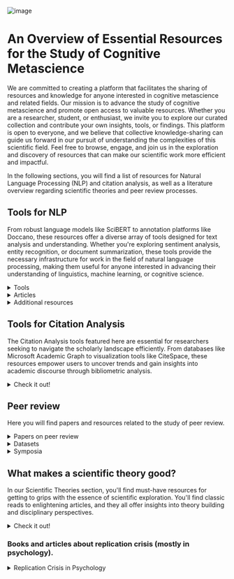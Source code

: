 ![image](https://github.com/sofijakrivokapic/cognitivemetascience/assets/125128460/6944892e-be85-48b4-bb7a-a82d6dca01df)

# An Overview of Essential Resources for the Study of Cognitive Metascience

We are committed to creating a platform that facilitates the sharing of resources and knowledge for anyone interested in cognitive metascience and related fields. Our mission is to advance the study of cognitive metascience and promote open access to valuable resources. Whether you are a researcher, student, or enthusiast, we invite you to explore our curated collection and contribute your own insights, tools, or findings.
This platform is open to everyone, and we believe that collective knowledge-sharing can guide us forward in our pursuit of understanding the complexities of this scientific field. Feel free to browse, engage, and join us in the exploration and discovery of resources that can make our scientific work more efficient and impactful.

In the following sections, you will find a list of resources for Natural Language Processing (NLP) and citation analysis, as well as a literature overview regarding scientific theories and peer review processes.

## Tools for NLP

From robust language models like SciBERT to annotation platforms like Doccano, these resources offer a diverse array of tools designed for text analysis and understanding. Whether you're exploring sentiment analysis, entity recognition, or document summarization, these tools provide the necessary infrastructure for work in the field of natural language processing, making them useful for anyone interested in advancing their understanding of linguistics, machine learning, or cognitive science.

<details>
<summary>Tools</summary>

* [ Lingo4G ](https://carrotsearch.com/lingo4g/)

By using Lingo46 you can get an overview of thousands of documents within seconds, instantly drill-down to documents of interest. You can build custom text mining pipelines ranging from simple search to 2D mapping, time-series analysis and duplicate detection. You can combine topics, clusters and 2D document maps into powerful visualizations. Closed source. *Our lab has a research licence*.

* [Cortext Manager](https://www.cortext.net/projects/cortext-manager/)

The basic workflow of Cortex Manager is following: (1) upload raw files from various scientific bibliography databases (ISI Thomson Web of Science, Pubmed, etc) and simple CSV files, (2) transform text files into standard corpus database file, (3) perform a series of graphical analysis to produce descriptive statistical analysis, social graphs of entities and timeline based phylogenetic reconstructions, (4) download outputs in format compatible with third party software.

* [ Text Visualization Browser ](https://textvis.lnu.se/)
* [ doccano ](https://github.com/doccano/doccano)

Doccano is an open-source text annotation tool for humans. It provides annotation features for text classification, sequence labeling, and sequence to sequence tasks. You can create labeled data for sentiment analysis, named entity recognition, text summarization, and so on. Just create a project, upload data, and start annotating. You can build a dataset in hours.

* [ SciBERT ](https://github.com/allenai/scibert)

SciBERT is a BERT model trained on scientific text. SciBERT is trained on papers from the corpus of semanticscholar.org. Corpus size is 1.14M papers, 3.1B tokens. We use the full text of the papers in training, not just abstracts. SciBERT has its own vocabulary (scivocab) that's built to best match the training corpus. We trained cased and uncased versions. We also include models trained on the original BERT vocabulary (basevocab) for comparison. It results in state-of-the-art performance on a wide range of scientific domain nlp tasks.

* [ CADE ](https://federicobianchi.io/cade/)

CADE can and has been used for several different tasks: from general temporal vector space alignment [1] and a more general comparison of language variation [2], to tasks like semantic change detection in diachronic contexts [3,6] and narrative understanding [5].
![image](https://github.com/sofijakrivokapic/cognitivemetascience/assets/125128460/d06257d3-48ec-4c7c-b078-e04f76072ae4)

* [ CR Explorer ](https://andreas-thor.github.io/CRExplorer/)

The CRExplorer uses data from Web of Science (Clarivate Analytics) or Scopus (Elsevier) as input. Publication sets have to be downloaded including the references cited. The program focusses on the analysis of the cited references, in particular on the referenced publication years. Over time, "citation classics" of a field become more pronounced. When the aggregated citations are plotted along the time axis, one obtains a "spectrogram" with distinct peaks. CRExplorer visualizes this spectrogram, cleans the cited references (disambiguation), and uses a smoothing algorithm to suppress the noise.

* [ WEAVIATE ](https://github.com/weaviate/weaviate)

Weaviate is an open source vector database that stores both objects and vectors, allowing for combining vector search with structured filtering with the fault-tolerance and scalability of a cloud-native database, all accessible through GraphQL, REST, and various language clients.

* [ Haystack ](https://haystack.deepset.ai/)
* [ PaperAI ](https://github.com/neuml/paperai)

paperai is a semantic search and workflow application for medical/scientific papers. Applications range from semantic search indexes that find matches for medical/scientific queries to full-fledged reporting applications powered by machine learning.

![image](https://github.com/sofijakrivokapic/cognitivemetascience/assets/125128460/f1dbc4b5-5735-40ea-8712-8d3875ffb0fd)

* [ SciWING ](https://sciwing.io/)

* [ ChatGPT Retrieval](https://github.com/openai/chatgpt-retrieval-plugin)
* [ Atlas ](https://atlas.nomic.ai/)

Interact, discover insights and build with **unstructured text, image and audio data.** Uncover data insights from your text and images - right from your web browser. Make sense of your data with AI computed topics, data labels and groupings and embeddings. Share text, image, and embeddings datasets with your team or customers. Scales from 100 to 100 million unstructured datapoints.

* [ twXplorer](https://twxplorer.knightlab.com/)
* [Poe](https://poe.com/login)
* [ChatBot Arena](https://chat.lmsys.org/)

Ask any question to two anonymous models (e.g., ChatGPT, Claude, Llama) and vote for the better one! You can continue chatting until you identify a winner. Vote won't be counted if model identity is revealed during conversation.

* [OpenAI’s Whisper](https://towardsdatascience.com/transcribe-audio-files-with-openais-whisper-e973ae348aa7)
* [AI Library](https://library.phygital.plus/)

Overview of many useful AI tools.

* [OP Vault](https://github.com/pashpashpash/vault-ai)

OP Vault uses the OP Stack (OpenAI + Pinecone Vector Database) to enable users to upload their own custom knowledgebase files and ask questions about their contents. The primary focus is on human-readable content like books, letters, and other documents, making it a practical and valuable tool for knowledge extraction and question-answering. You can upload an entire library's worth of books and documents and recieve pointed answers along with the name of the file and specific section within the file that the answer is based on!

* [twarc](https://github.com/DocNow/twarc)

Twarc is a command line tool and Python library for collecting and archiving Twitter JSON data via the Twitter API. It has separate commands (twarc and twarc2) for working with the older v1.1 API and the newer v2 API and Academic Access (respectively).
 
* [Fine-Tuning ChatGPT for Sentiment Analysis With W&B](https://wandb.ai/mostafaibrahim17/ml-articles/reports/Fine-Tuning-ChatGPT-for-Sentiment-Analysis-With-W-B--Vmlldzo1NjMzMjQx)
* [LM Studio](https://lmstudio.ai/)


</details>


<details>
<summary>Articles</summary>

* [Google "We Have No Moat, And Neither Does OpenAI](https://www.semianalysis.com/p/google-we-have-no-moat-and-neither)
 
* [A La Carte Embedding: Cheap but Effective Induction of Semantic Feature Vectors](https://arxiv.org/abs/1805.05388)
  
* [Reinventing search for research](https://about.system.com/blog/reinventing-search-for-research)
  
* [Sentiment Analysis through LLM Negotiations](https://arxiv.org/abs/2311.01876)
  
* [Chatbots Are Not Reliable Text Annotators](https://arxiv.org/abs/2311.05769)
  
* [Becoming Proficient in Document Extraction](https://www.llamaindex.ai/blog/becoming-proficient-in-document-extraction-32aa13046ed5)
  
* [LLM pricing sheet](https://docs.google.com/spreadsheets/d/1NX8ZW9Jnfpy88PC2d6Bwla87JRiv3GTeqwXoB4mKU_s/edit?pli=1#gid=0)
  
* [How should the advent of large language models affect the practice of science?](https://arxiv.org/abs/2312.03759)

</details>

<details>
<summary>Additional resources</summary>
 
* [OpenBooks: Concept Search](https://scholar.harvard.edu/stephenosadetz/digitalresearch)

* [GitHub list: Scholarly Data Analysis](https://github.com/napsternxg/awesome-scholarly-data-analysis)
  
* [GPT-4 Open-Source Alternatives](https://www.datacamp.com/blog/12-gpt4-open-source-alternatives?ref=emergentmind)
  
* [ChatGPT Cheat Sheet for Data Science](https://www.datacamp.com/cheat-sheet/chatgpt-cheat-sheet-data-science)
  

</details>

## Tools for Citation Analysis

The Citation Analysis tools featured here are essential for researchers seeking to navigate the scholarly landscape efficiently. From databases like Microsoft Academic Graph to visualization tools like CiteSpace, these resources empower users to uncover trends and gain insights into academic discourse through bibliometric analysis.

<details>
<summary>Check it out!</summary>
 
* [ Lens ](https://www.lens.org/)

An aggregator for diverse open knowledge sets, including scholarly works and patents. Offers discovery and analytics tools, ‘The Lens MetaRecord’ integrates multiple identifiers and sources to provide comprehensive and normalized metadata while maintaining provenance. 
* [ SN SciGraph ](https://communities.springernature.com/users/82895-sn-scigraph)

SN SciGraph speeds up content discovery and broadens the scope of research by exposing previously unseen patterns and presenting new perspectives (by linking Springer Nature publications to other data types such as grants, conferences, and freely available taxonomies). Provides programmatic access to SN SciGraph data via an API.
* [ Webometric Analyst ](http://lexiurl.wlv.ac.uk/)

Free Windows-based program, designed for altmetrics, citation analysis, social web analysis, and webometrics, including link analysis. Data is downloaded through APIs or directly, and various text and citation processing options are provided. Altmetrics and citation analysis cover data sources like Mendeley, Altmetric.com, Google Books, and WorldCat. Social web analysis includes platforms such as YouTube, Twitter, Goodreads, and Flickr.
* [ Microsoft Academic Graph ](https://www.microsoft.com/en-us/research/project/microsoft-academic-graph/)
 
Knowledge graph with scientific publications, citation relationships and authors; supporting various applications. Updated bi-weekly, it offers an Azure Storage distribution service for research scenarios. Microsoft Academic Knowledge API, for lightweight usage, has a monthly quota and traffic throttles. 
* [ Dimensions.AI ](https://www.dimensions.ai/)

Database that integrates data and analytical tools in a single platform with over 106 million publications linked to grants, patents, clinical trials, datasets, policy papers, citations and article metrics.
* [ CiteSpace ](https://sourceforge.net/projects/citespace/)

Visual analytic tool designed for studying scholarly literature trends. The workflow involves analytic tasks and a variety of configurations, emphasizing the importance of understanding underlying concepts and principles. The tool is unique for linking publications with grants, patents, clinical trials, datasets, and policy papers, offering a holistic research landscape.

* [ OpenAIRE ](https://graph.openaire.eu/)

OpenAIRE providesn a large database of research data that is stored in a graph format (that represents relationships between research outputs, citations, funding, organizations and collaborations). Used for research evaluation in replacement of proprietary databases such as Web of Science or Scopus.

* [ Scite.AI ](https://scite.ai/)

Analyses the textual context of citations, distinguishing between supporting, mentioning, and contrasting citations. Processes full-text articles to create ‘Smart Citations’, which contain information about citation relationships, contextual details, and classification types. Also offers Custom Dashboards, a Zotero Plugin, and a Browser Extension. Sources papers from publishers, preprint servers, and other reputable sources, accessing full-text PDFs and XMLs for analysis.

* [Sciveyor](https://pencelab.be/projects/sciveyor/)

</details>

## Peer review

Here you will find papers and resources related to the study of peer review.

<details>
<summary>Papers on peer review</summary>

### Is gatekeeping necessary?
* [Anything Goes? Why Uphold Peer Review at All | by Ann-Sophie Barwich | Mar, 2024 | Medium](https://as-barwich.medium.com/anything-goes-eb90552dc677)
* [Heesen, R., & Bright, L. K. (2021). Is Peer Review a Good Idea? The British Journal for the Philosophy of Science, 72(3), 635–663.] (https://doi.org/10.1093/bjps/axz029) The answer is no (Goodwin's law of headlines).
* [Desmond, H. (2024). Gatekeeping should be conserved in the open science era. Synthese, 203(5), 160](https://doi.org/10.1007/s11229-024-04559-2)

### Studying Peer Review
* [Revise and Resubmit: An Intertextual Model of Text-Based Collaboration in Peer Review](https://direct.mit.edu/coli/article/48/4/949/112555/Revise-and-Resubmit-An-Intertextual-Model-of-Text)
* [Does My Rebuttal Matter? Insights from a Major NLP Conference](https://aclanthology.org/N19-1129v1.pdf)
* [Yes-Yes-Yes: Proactive Data Collection for ACL Rolling Review and Beyond](https://aclanthology.org/2022.findings-emnlp.23/)
* [A Corpus Study of the Term Evidence in Open Peer Reviews to Research Articles in the British Medical Journal](https://ricl.aelinco.es/index.php/ricl/article/view/205)
* [Open Peer Review Urgently Requires Evidence: A Call to Action | PLOS Biology](https://journals.plos.org/plosbiology/article?id=10.1371/journal.pbio.3002255)


### Questionable Reviewing Practices
* [Reviewer-Coerced Citation: Case Report, Update on Journal Policy and Suggestions for Future Prevention](https://www.ncbi.nlm.nih.gov/pmc/articles/PMC6748764/)
* [Review Mill at MDPI](https://predatoryreports.org/news/f/review-mill-at-mdpi)
* [Unpacking P-Hacking and Publication Bias - American Economic Association](https://www.aeaweb.org/articles?id=10.1257/aer.20210795)

### Unintended Consequences of Peer Review
* [Is Blinded Review Enough?](https://www.nber.org/papers/w25759?utmcampaign=ntwh&utmmedium=email&utm_source=ntwg16)
Blinded review aims to reduce bias and increase diversity in scientific research. However, a study of Gates Foundation grant proposals found that female applicants received lower scores despite blinded review. This disparity is linked to gender differences in communication styles, not reviewer bias or proposal quality. Female applicants showed greater scientific output after an accepted proposal, highlighting the need to address gender disparities in evaluation.
* [Conservatism Gets Funded? A Field Experiment on the Role of Negative Information in Novel Project Evaluation](https://pubsonline.informs.org/doi/abs/10.1287/mnsc.2021.4107)

### Peer Review Costs
* [Time to Rethink Academic Publishing: The Peer Reviewer Crisis | mBio](https://journals.asm.org/doi/10.1128/mbio.01091-23)

 
### Innovations
* [Using Natural Language Processing to Support Peer-Feedback in the Age of Artificial Intelligence: A Cross-Disciplinary Framework and a Research Agenda](https://opus.bibliothek.uni-augsburg.de/opus4/frontdoor/deliver/index/docId/104873/file/104873.pdf)
* [Machine Learning in Scientific Grant Review: Algorithmically Predicting Project Efficiency in High Energy Physics](https://link.springer.com/article/10.1007/s13194-022-00478-6)
* [Can Large Language Models Provide Useful Feedback on Research Papers? A Large-Scale Empirical Analysis](https://arxiv.org/abs/2310.01783)
* [Ending Human-Dependent Peer Review - The Scholarly Kitchen](https://scholarlykitchen.sspnet.org/2023/09/29/ending-human-dependent-peer-review/)
* [Researchers Use GPT-4 to Generate Feedback on Scientific Manuscripts](https://stanford.io/3uhjubp)
* [Code Review Automation: Strengths and Weaknesses of the State of the Art](https://arxiv.org/abs/2401.05136v1)

### Opening Peer Review
* [Peer Community In - Free Peer Review & Validation of Preprints of Articles](https://peercommunityin.org/)
* [Recommendations for Accelerating Open Preprint Peer Review to Improve the Culture of Science | PLOS Biology](https://journals.plos.org/plosbiology/article?id=10.1371/journal.pbio.3002502)

### Peer Review of Code
* [Seamless Sharing and Peer Review of Code | Nature Computational Science](https://www.nature.com/articles/s43588-022-00388-w)
* [“Reproducible” Research in Mathematical Sciences Requires Changes in Our Peer Review Culture and Modernization of Our Current Publication Approach - PMC](https://www.ncbi.nlm.nih.gov/pmc/articles/PMC6240027/)
* [Trust but Verify: How to Leverage Policies, Workflows, and Infrastructure to Ensure Computational Reproducibility in Publication · Issue 2.4, Fall 2020](https://hdsr.mitpress.mit.edu/pub/f0obb31j/release/3)
 
</details>
<details>
<summary>Datasets</summary>

* [Peer Review Innovations (Survey Results)](https://figshare.com/articles/dataset/PeerReviewInventoryDatasetxlsx/17161835) Very useful summary of various innovations in the peer review process.

</details>
<details>
<summary>Symposia</summary>
 
[![Academic Journals Are Broken (Metascience 2023 Virtual Symposium)](https://img.youtube.com/vi/1G2btEDb0j0/0.jpg)](https://www.youtube.com/watch?v=1G2btEDb0j0)
 
[![METASCIENCE 2021-9-17 Innovating Peer Review, Reconfiguring Scholarly Co...](https://img.youtube.com/vi/xBdh-V3gfLY/0.jpg)](https://youtube.com/watch?v=xBdh-V3gfLY&si=y1NHdOuSG_JU084W)


</details>


## What makes a scientific theory good?

In our Scientific Theories section, you'll find must-have resources for getting to grips with the essence of scientific exploration. You'll find classic reads to enlightening articles, and they all offer insights into theory building and disciplinary perspectives.

<details>
<summary>Check it out!</summary>

* [ There Are No Such Things As Theories (Stephen French, 2020) ](https://global.oup.com/academic/product/there-are-no-such-things-as-theories-9780198848158?prevNumResPerPage=20&prevSortField=8&resultsPerPage=20&sortField=8&start=20&lang=en&cc=pl#)

The book considers the fundamental question: what is a scientific theory? The book presents a range of options - from theories as sets of propositions, to theories as families of models, abstract artifacts, or fictions - and highlights the various problems they all face.

* [ A decade of theory as reflected in Psychological Science (2009–2019) ](https://journals.plos.org/plosone/article?id=10.1371/journal.pone.0247986)

The study analyzes articles from Psychological Science (2009–2019) to assess the role of theory in psychology. Despite mentioning 359 theories, most are only referenced once, with 53.66% of manuscripts including the term "theory." Only 15.33% explicitly test predictions from theories, indicating potential gaps in cumulative theory building. The findings challenge the assumption that psychological science aligns with a hypothetico-deductive model, prompting questions about the field's reliance on theory. The study underscores the need for a clearer understanding of the role theory plays in shaping psychological research.

![image](https://github.com/sofijakrivokapic/cognitivemetascience/assets/125128460/477bb6d1-2a0c-46fc-9491-464eead46794)

* [ How Computational Modeling Can Force Theory Building in Psychological Science (Guest & Martin, 2020) ](https://journals.sagepub.com/doi/10.1177/1745691620970585)

The article advocates for the underappreciated value of computational modeling in psychology, asserting its potential to guide transparent theorizing. Computational modeling is seen as essential for conceptual analysis and formalizing intuitions, facilitating the development of open and transparent theories. The authors warn that a reluctance to embrace computational modeling may lead to replicability issues and hinder coherent theory building in psychology. The article introduces scientific inference as a sequential process and highlights the role of computational modeling in enhancing it beyond traditional practices like preregistration. Additionally, it provides practical insights on formalizing and implementing computational models, emphasizing their accessibility and benefits for all researchers.

* [ Formalizing verbal theories: A tutorial by dialogue (Rooij & Baggio) ](https://journals.sagepub.com/doi/10.1177/1745691620970585)

The article argues for the crucial role of computational modeling in advancing psychological science, emphasizing its potential to shape "open theory" through conceptual analysis. Computational modeling is portrayed as essential for constraining the inference process, aiding in the creation of explanatory and predictive theories. The article predicts potential replicability crises and challenges in theory building if psychology continues to overlook computational modeling. Lack of formal modeling is identified as a barrier to transparent theorizing in psychology. Additionally, the article provides practical insights on formalizing, specifying, and implementing a computational model, stressing its accessibility and benefits for all researchers.


* [ Understanding Inconsistent Science (Peter Vickers) ](https://global.oup.com/academic/product/understanding-inconsistent-science-9780199692026?cc=at&lang=en&)

Addressing recent philosophical claims, Peter Vickers examines eight alleged 'inconsistent theories' in the history of science to challenge the oversimplified view that successful theories can tolerate internal inconsistencies. Vickers argues that labeling theories as 'inconsistent science' may depend on reconstructions that deviate from the actual history of science. Genuine inconsistency, when present, demands a context-specific understanding and response. The author cautions against overly general claims about science, highlighting the diverse nature of entities labeled as 'theories' with unique workings and responses to inconsistency. Vickers advocates for a particularist philosophy of science, encouraging an appreciation of the dramatic differences between identified 'inconsistencies in science.'

* [ Two Kinds of Theory: What Psychology Can Learn from Einstein (McGann) ](https://journals.sagepub.com/doi/abs/10.1177/0959354320937804)

A century ago, Einstein's distinction between theories of principle and constructive theories highlighted their unique roles, relationships with data, and developmental methods. The article delves into Einstein's model of theory formation, using the distinction to analyze scientific practice in psychology. Recent discussions in psychology advocate for increased theoretical sophistication, aligning with Einstein's view. The authors argue for the value of this distinction, emphasizing the need for a renewed commitment to a natural history of psychology. In psychology, the shift toward theoretical development is deemed essential alongside methodological sophistication.


* [ The Structure of Scientific Theories ](https://plato.stanford.edu/entries/structure-scientific-theories/)

The article explores the impact of scientific theories, from foundational ones like relativity to emerging disciplines such as cognitive science and GIS. It thoroughly examines the structure of scientific theories through the Syntactic, Semantic, and Pragmatic Views, addressing their composition, function, and relationship to the world. The Syntactic View characterizes theory structure as an uninterpreted axiomatic system, while the Semantic View involves state-space and model/set-theoretic elements. The Pragmatic View introduces internal and external pluralism in theory structure, highlighting the influence of practice, function, and application. Although these views are often perceived as mutually exclusive, the article suggests that they can be complementary, offering diverse insights into the intricate nature of scientific theories.

* [ What distinguishes data from models? (Leonelli) ](https://pubmed.ncbi.nlm.nih.gov/30873249/)

The paper presents a framework to delineate the epistemic roles of data and models in empirical inquiry, critiquing Suppes' characterization for its inadequacy in explaining their roles in scientific practice. Using a case study in plant phenotyping, the author illustrates the difference between practices aiming to make data usable as evidence and those intending to use data to represent specific phenomena. The argument contends that the classification of objects as data or models is not contingent on intrinsic differences in physical properties, abstraction levels, or human intervention but on their distinctive roles in identifying and characterizing targets of investigation. The proposed characterization builds on Suppes' focus on data practices, avoiding the need for a rigid hierarchy or restrictive definition of data models as statistical constructs. The framework contributes to a nuanced understanding of the interplay between data and models in scientific inquiry.

![image](https://github.com/sofijakrivokapic/cognitivemetascience/assets/125128460/025db581-cae9-46a6-b59e-f77c1d30b071)


* [ The Theoretical Practices of Physics: Philosophical Essays (Hughes) ](https://www.jstor.org/stable/40930245)

A collection of eight philosophical essays that delve into the theoretical practices of physics. The initial two essays scrutinize these practices within physicists' treatises and journal articles, treating them as texts and positioning the philosopher of science as a critic. Subsequent essays address a spectrum of concerns in the intersection of philosophy and physics, encompassing topics such as laws, disunities, models and representation, computer simulation, explanation, and the discourse of physics. Hughes's work offers a critical examination of theoretical practices, providing insights into the complex relationship between philosophy and physics.


* [ Theory, models and biology. (Shou, Bergstrom, Chakraborty & Skinner) ](https://elifesciences.org/articles/07158)

The text discusses the importance of theory and mathematical models in biology, emphasizing their role in explaining natural phenomena and making predictions. It traces the history of theoretical biology, highlighting major breakthroughs such as the theory of evolution by natural selection. The divide between theoretical and empirical biologists is acknowledged, and suggestions are provided to bridge this gap, including enhancing the mathematical training of biology students and improving communication between theorists and experimentalists. The text concludes by encouraging the submission of theoretical and modeling papers to scientific journals like eLife.


* [ Theory Construction in Genetics (Darden) ](https://link.springer.com/chapter/10.1007/978-94-009-9015-9_9)

Lindley Darden, critiques the historical treatment of theory construction in philosophy of science, highlighting the focus on justification rather than discovery. The paper argues for a more comprehensive understanding of the ongoing process of theory construction, emphasizing that theories rarely emerge fully formed and discussing the interplay between discovery and justification. Darden identifies factors influencing theory construction, such as the domain to be explained, and explores the need for new ideas, introducing the role of analogies and interfield connections in providing these novel concepts. The historical case study presented suggests that connections to well-developed related fields may be a superior source of new ideas compared to analogies. The text criticizes the lack of attention to theory construction in philosophical discourse and aims to address this gap.


* [ Artificial intelligence—A personal view Marr ](https://www.sciencedirect.com/science/article/abs/pii/0004370277900133)

Discusses the goal of Artificial Intelligence in identifying and solving tractable information processing problems. It introduces two types of theory, labeled as Types 1 and 2, and outlines their characteristics. The text aims to provide a rigorous perspective on the subject, shedding light on past work and briefly reviewing future prospects in the field of AI.

* [ Ghosts in machine learning for cognitive neuroscience: Moving from data to theory (Carlson et al.) ](https://www.sciencedirect.com/science/article/abs/pii/S1053811917306663)

The text discusses challenges in applying machine learning to neuroimaging in cognitive neuroscience, referring to them as "ghosts." These challenges include source ambiguity in decoding brain data, issues in moving from data to stable phenomena, and the difficulty in interpreting neural representations. The text acknowledges the value of machine learning but emphasizes the need to address these challenges for a clearer understanding of brain computation and representation.

* [ Theory and ontology in behavioural science (Janna Hastings, Susan Michie & Marie Johnston) ](https://www.nature.com/articles/s41562-020-0826-9)

The article discusses the pivotal role of ontologies in cognitive science, serving as computable representations that aid in evidence aggregation and the resolution of theoretical debates. Through the explicit definition of entities across different theories, ontologies establish connections, illustrated by the example of 'perceived control' encompassing entities from various theories. The comparability of theories hinges on addressing identical entities, determining congruence or contradiction. Drawing parallels with successful examples from the natural sciences, the article advocates for integrating overarching theories in cognitive science. However, adopting theories in behavioral sciences poses a challenge due to numerous competing alternative entities, necessitating a principled approach. The suggested integrative approach based on ontologies underscores the importance of explicitly defining entities and relations for empirical annotation, striving towards a cumulative science.


* [ Systematizing the theoretical virtues ](https://philarchive.org/rec/KEASTT-2)

The author explores twelve major virtues of good theories, categorizing them into four classes: evidential, coherential, aesthetic, and diachronic. These virtues include evidential accuracy, causal adequacy, explanatory depth, internal consistency, internal coherence, universal coherence, beauty, simplicity, unification, durability, fruitfulness, and applicability. The classification system follows a pattern of progressive disclosure and expansion within each class. The article aims to clarify the virtues and propose their coordinated and cumulative role in theory formation and evaluation across disciplines. The author argues for an informal and flexible logic of theory choice, emphasizing the multifaceted relationships among the virtues. This systematization provides resources for future prescriptive studies and potential collaboration among logicians, epistemologists, and practitioners across disciplines.

![image](https://github.com/sofijakrivokapic/cognitivemetascience/assets/125128460/a5a6a9b7-124c-438c-8473-7b40224e0fbe)

* [ The Cognitive Structure of Scientific Theories (Giere) ](https://www.jstor.org/stable/188213)

This paper advocates for a model-theoretic approach to comprehending the nature of scientific theories, drawing connections between philosophers' model-theoretic accounts and cognitive scientists' categorization concepts. The author proposes a more intricate structure for families of models, contrasting common assumptions. Using classical mechanics as an illustration, the paper suggests mapping families of models with "horizontal" graded structures, multiple hierarchical "vertical" structures, and local "radial" structures. These proposed structures have significant implications for the learning and application of scientific theories in real scientific practice.


* [ How to Build a Theory in Cognitive Science (Hardcastle, 1995) ](https://philpapers.org/rec/HARHTB)

The book covers various aspects of theory construction, including defining concepts, formulating hypotheses, designing experiments, collecting and analyzing data, and revising theories based on empirical findings. It also explores different theoretical frameworks and methodologies commonly used in cognitive science, such as computational modeling, neuroscience, psychology, linguistics, and philosophy of mind.
Throughout the text, Hardcastle emphasizes the importance of interdisciplinary collaboration and critical thinking in theory development. She highlights the challenges and pitfalls that researchers may encounter during the process and provides practical strategies for overcoming them.


* [ Automatic ontology construction from text: a review from shallow to deep learning trend (Al-aswadi et al., 2020) ] (https://www.researchgate.net/publication/337112076_Automatic_ontology_construction_from_text_a_review_from_shallow_to_deep_learning_trend)

The paper explores the field of automatic ontology construction from textual data on the web, driven by the need to promote the semantic web. Ontology learning (OL) from text is the process of extracting and representing knowledge in machine-readable form. Ontologies play a crucial role in enhancing knowledge representation on the semantic web, benefiting applications like information retrieval, extraction, and question answering. Manual ontology construction is time-consuming and costly, leading to the development of various automated approaches and systems. The paper reviews these approaches, systems, and challenges, highlighting the shift from shallow learning to deep learning techniques for future ontology construction enhancements. The introduction emphasizes the significance of ontologies in the semantic web and addresses the need for efficient and automated construction processes.


* [ How to Map Theory: Reliable Methods Are Fruitless Without Rigorous Theory (Gray) ](https://static1.squarespace.com/static/5e57f82eb306fc38c7637f33/t/5ed5662c14bfa61ddbf90813/1591043629199/how-to-map-theory.pdf)

This article emphasizes the importance of combining reliable methods with rigorous theory in scientific research. It introduces the concept of Action Identification, suggesting psychological tension between focusing on methodological details and noticing broader connections. The paper proposes a technique called theory mapping to visually outline theories, providing specificity and synthesis. Theory mapping involves five elements and is illustrated using examples from moral judgment and cars. The technique is seen as a valuable resource for the scientific community, offering benefits such as specificity, preventing redundancies, increasing validity and reliability, and aiding in theory evaluation. The article concludes that while psychology has focused on methodological reliability, there is a need to improve the rigor of theory, and theory mapping serves as a useful tool for connecting ideas and building knowledge structures. The article also highlights theory maps available on www.theorymaps.org, showcasing various psychological phenomena mapped by experts.


* [ What is a scientific theory? (Suppe, 1967) ](https://www.semanticscholar.org/paper/What-is-a-scientific-theory-Suppes/726ab54b16eebf3921f6dfebdc49e0ba426c3e86)

Suppe delves into the fundamental concept of scientific theory within the philosophy of science. He offers a comprehensive analysis and clarification of the term "scientific theory" by exploring its various dimensions and characteristics. Through a thorough examination of historical and contemporary examples from different scientific disciplines, Suppe outlines the essential components that distinguish scientific theories from mere hypotheses or empirical generalizations. He emphasizes the role of scientific theories in organizing and explaining empirical data, predicting future observations, and guiding scientific inquiry. Furthermore, Suppe addresses common misconceptions and challenges associated with the understanding of scientific theories, including the distinction between theories and laws, the role of evidence and falsifiability, and the dynamics of theory change and revision.
 
* [ The Virtues of a Good Theory (McMullin, 2017) ](https://philpapers.org/rec/MCMTVO)

McMullin explores the qualities that characterize an exemplary scientific theory. Drawing from the philosophy of science, McMullin argues that a good theory possesses several virtues that contribute to its explanatory power, predictive accuracy, and overall scientific merit. Through a detailed examination of historical and contemporary examples across various scientific disciplines, McMullin identifies key virtues such as coherence, simplicity, explanatory depth, empirical adequacy, and fruitfulness. He elucidates how these virtues interact and complement each other, shaping the development and evaluation of scientific theories. Moreover, McMullin discusses the role of values and pragmatic considerations in assessing the virtues of theories, highlighting the importance of epistemic and social factors in scientific inquiry.

* [ Structures of Scientific Theories (Craver, 2002) ](https://onlinelibrary.wiley.com/doi/book/10.1002/9780470756614)

Craver presents a comprehensive analysis of the conceptual frameworks that underlie scientific theories. Focusing on the structure and organization of scientific theories across various disciplines, Craver explores how theories are constructed, articulated, and refined to explain empirical phenomena. Through a combination of historical insights and contemporary case studies, he elucidates the diverse forms and components of scientific theories, including laws, models, concepts, and hypotheses. Craver also discusses the role of theoretical structures in guiding scientific inquiry, facilitating empirical research, and fostering interdisciplinary collaborations. Furthermore, he examines the dynamic nature of scientific theories, emphasizing their capacity for evolution and adaptation in response to new evidence and theoretical advances.

* [ Toward a Conceptual Framework for Biology (Scheiner, 2010) ](https://www.researchgate.net/publication/230844762_Toward_a_Conceptual_Framework_for_Biology)

The paper advocates for an explicit conceptual framework in biology, proposing new overarching theories for cells, organisms, and genetics, inspired by the theory of evolution. This framework aims to accelerate scientific progress, reveal connections in biology, and offer insights into theory structures. The author suggests its application as an educational tool to transform biology teaching. The paper encourages a broader discussion within the biological community about the nature and structure of theories.

![image](https://github.com/sofijakrivokapic/cognitivemetascience/assets/125128460/4f6ed45f-e49a-4aaf-83ec-652230614f5d)

* [ Theoretical Neuroscience Rising (Abbott, 2008) ](https://www.sciencedirect.com/science/article/pii/S0896627308008921)

The author delves into the burgeoning field of theoretical neuroscience, examining its origins, methodologies, and contributions to our understanding of the brain. Abbott provides a comprehensive overview of theoretical approaches used to study neural systems, including computational modeling, mathematical analysis, and theoretical frameworks borrowed from physics and engineering. Through a synthesis of experimental findings and theoretical insights, he demonstrates how theoretical neuroscience has advanced our understanding of complex neural phenomena such as perception, learning, and memory. Additionally, Abbott explores the interdisciplinary nature of theoretical neuroscience, highlighting collaborations between neuroscientists, mathematicians, computer scientists, and physicists. By elucidating the role of theory in neuroscience, Abbott argues for the integration of theoretical and experimental approaches to address fundamental questions about brain function and dysfunction. Overall, "Theoretical Neuroscience Rising" offers a compelling narrative of the evolution of theoretical neuroscience and its pivotal role in shaping our understanding of the brain.

* [ Theory Construction Methodology: A practical framework for theory formation in psychology (Borsboom et al., 2020) ](https://www.researchgate.net/publication/349409485_Theory_Construction_Methodology_A_Practical_Framework_for_Building_Theories_in_Psychology)

This article presents a systematic and practical approach to theory formation within the field of psychology. The authors introduce a comprehensive methodology that guides researchers through the process of constructing, refining, and evaluating theories to explain psychological phenomena. Drawing from philosophical and methodological insights, as well as empirical examples from psychology and related disciplines, the book offers clear guidelines for defining constructs, formulating hypotheses, designing empirical studies, and assessing the validity of theoretical propositions. By emphasizing the importance of rigorous theory construction, Borsboom et al. underscore the significance of theory-driven research in advancing scientific knowledge and understanding human behavior. Moreover, the authors address common challenges and misconceptions surrounding theory construction, providing researchers with practical tools and strategies to enhance the quality and coherence of their theoretical frameworks.

* [ Theory development requires an epistemological sea change (Rooij & Giosuè Baggio, 2020) ](https://osf.io/preprints/psyarxiv/rnw9q)

The authors argue for a fundamental shift in epistemological paradigms to foster progress in theory development across disciplines. Through a critical examination of prevailing epistemological assumptions and practices within academia, Rooij and Giosuè Baggio advocate for a more holistic and integrative approach to theory construction. They highlight the limitations of reductionist and positivist approaches in addressing the complexities of contemporary research questions, particularly in fields such as cognitive science, psychology, and social sciences. Drawing from insights in philosophy of science and complexity theory, the authors propose an epistemological framework that emphasizes the interconnectedness of phenomena, the role of context and emergence, and the integration of multiple levels of analysis. By embracing this epistemological sea change, Rooij and Giosuè Baggio argue that researchers can develop more robust and explanatory theories that capture the dynamic and multidimensional nature of reality

* [ Modeling Psychopathology: From Data Models to Formal Theories (Haslbeck, Ryan, Robinaugh, Waldorp & Borsboom, DATE) ](https://osf.io/preprints/psyarxiv/jgm7f)

* [ A Vast Graveyard of Undead Theories: Publication Bias and Psychological Science’s Aversion to the Null (Ferguson, C. J., & Heene, M. (2012).) ](https://journals.sagepub.com/doi/10.1177/1745691612459059)

* [ Under what conditions does theory obstruct research progress? (Greenwald et al., 1986): ](https://faculty.washington.edu/agg/pdf/Gwald_Pratk_Leip_Baumg_PsychRev_1986.OCR.pdf)

Researchers display confirmation bias when they persevere by revising procedures until obtaining a theory-predicted result. This strategy produces findings that are overgeneralized in avoidable ways, and this in turn hinders successful applications. (The 40-year history of an attitude-change phenomenon, the sleeper effect, stands as a case in point.) Confirmation bias is an expectable product of theory-centered research strategies, including both the puzzle-solving activity of T. S. Kuhn's "normal science" and, more surprisingly, K. R. Popper's recommended method of falsification seeking. The alternative strategies of condition seeking (identifying limiting conditions for a known finding) and design (discovering conditions that can produce a previously unobtained result) are result-centered; they are directed at producing specified patterns of data rather than at the logically impossible goals of establishing either the truth or falsity of a theory.

* [ Creative Hypothesis Generating in Psychology: Some Useful Heuristics (McGuire, 1997) ](https://www.annualreviews.org/doi/abs/10.1146/annurev.psych.48.1.1)

The author explores strategies for generating innovative hypotheses in psychological research. Drawing upon insights from cognitive psychology and creative thinking, McGuire presents a collection of heuristic techniques aimed at stimulating novel ideas and hypotheses in the realm of psychology. Through a blend of theoretical discussion and practical examples, McGuire elucidates various heuristic approaches, including analogical reasoning, counterfactual thinking, and divergent thinking. He emphasizes the importance of flexibility, openness to unconventional ideas, and willingness to challenge established assumptions in the hypothesis generation process. Furthermore, McGuire discusses how these heuristic strategies can be integrated into research practices to inspire creativity and innovation, ultimately enriching the theoretical landscape of psychology.

* [ Under what conditions can theoretical psychology survive and prosper? Integrating the rational and empirical epistemologies (1988) ](https://psycnet.apa.org/record/1989-10520-001)

The authors explore the intersection between rational and empirical epistemologies, emphasizing the need for integration and synergy between these two approaches within the discipline. Through a synthesis of philosophical analysis and empirical evidence, the paper elucidates the strengths and limitations of both rational and empirical methods in advancing theoretical frameworks in psychology. Furthermore, the authors propose conditions under which theoretical psychology can thrive, including a commitment to interdisciplinary collaboration, methodological pluralism, and the adoption of integrative epistemological frameworks. By fostering dialogue and cooperation between rationalist and empiricist perspectives, the paper advocates for a more robust and dynamic theoretical landscape in psychology, capable of addressing complex and multifaceted phenomena. 

* [ Psychological epistemology: A critical review of the empirical literature and the theoretical issues (Royce, J. R, et al.,1978) ](https://psycnet.apa.org/record/1979-22528-001)

This paper brings together the relevant literature in several areas of psychology with respect to the interdisciplinary domain of psychological epistemology. It attempts to do so in a selective and interpretive manner. Five substantive research areas are examined with respect to their contribution toward the understanding of the philosophical problems of knowing: perception, thinking, intuition, symbolizing, and developmental psychology. The classical epistemological topics of realism, idealism, empiricism, rationalism, intuitionism, and others are examined in terms of the psychological contribution from the fields of perception, thinking, intuiting, symbolizing, and developmental studies of thinking and language acquisition. 13 epistemic issues are identified, and the empirical conclusions relevant to their eventual resolution are examined.

* [ Facts, concepts, and theories: The shape of psychology's epistemic triangle (Machado, A., Lourenço, O., & Silva, F. J., 2000) ](https://psycnet.apa.org/record/2001-14653-001)

Introduces the idea of an epistemic triangle, with factual, theoretical, and conceptual investigations at its vertices, and argues that whereas scientific progress requires a balance among the 3 types of investigations, psychology's epistemic triangle is stretched disproportionately in the direction of factual investigations. Expressed by a variety of different problems, this unbalance may be created by a main operative theme—the obsession of psychology with a narrow and mechanical view of the scientific method and a misguided aversion to conceptual inquiries. Hence, to redress psychology's epistemic triangle, a broader and more realistic conception of method is needed and, in particular, conceptual investigations must be promoted. Using examples from different research domains, the authors describe the nature of conceptual investigations, relate them to theoretical investigations, and illustrate their purposes, forms, and limitations.

* [ If mathematical psychology did not exist we might need to invent it: A comment on theory building in psychology (Navarro) ](https://journals.sagepub.com/doi/10.1177/1745691620974769)

Navarro offers a critical examination of the role of mathematical psychology in the advancement of theory building within the field. Through a blend of theoretical analysis and empirical examples, Navarro argues that mathematical psychology plays a crucial role in fostering precision, coherence, and rigor in psychological theories. By leveraging mathematical tools and formal models, researchers can more effectively articulate and test theoretical propositions, leading to a deeper understanding of psychological phenomena. Navarro also discusses the challenges and opportunities associated with integrating mathematical approaches into psychological research, highlighting the importance of interdisciplinary collaboration and methodological innovation. 

* [ Theory, the Final Frontier? A Corpus-Based Analysis of the Role of Theory in Psychological Articles (Beller & Bender, 2017) ](https://www.frontiersin.org/articles/10.3389/fpsyg.2017.00951/full)


  
* [ There Is Nothing So Theoretical as a Good Method (Anthony G. Greenwald, 2012) ](https://journals.sagepub.com/doi/10.1177/1745691611434210)

This article documents two facts that are provocative in juxtaposition. First: There is multidecade durability of theory controversies in psychology, demonstrated here in the subdisciplines of cognitive and social psychology. Second: There is a much greater frequency of Nobel science awards for contributions to method than for contributions to theory, shown here in an analysis of the last two decades of Nobel awards in physics, chemistry, and medicine. The available documentation of Nobel awards reveals two forms of method–theory synergy: (a) existing theories were often essential in enabling development of awarded methods, and (b) award-receiving methods often generated previously inconceivable data, which in turn inspired previously inconceivable theories. It is easy to find illustrations of these same synergies also in psychology. Perhaps greater recognition of the value of method in advancing theory can help to achieve resolutions of psychology’s persistent theory controversies.

* [ Theory construction in the psychopathology domain: A multiphase approach ]((https://journals.sagepub.com/doi/10.1177/0959354319893026))

Theory construction in the psychopathology domain is a multifaceted and complex endeavor that requires a systematic and rigorous approach. This paper proposes a multiphase methodology for theory construction in psychopathology, aiming to provide researchers with a structured framework to guide their theoretical endeavors. Drawing upon insights from various disciplines including psychology, psychiatry, and neuroscience, the proposed approach involves several key phases: (1) Conceptualization and Literature Review, (2) Hypothesis Generation, (3) Model Development, (4) Empirical Testing, and (5) Revision and Refinement. 

* [ Psychology: a giant with a feet of clay (Zagaria, Ando & Zennaro, 2020) ](https://link.springer.com/article/10.1007/s12124-020-09524-5)

* [ When Experiments Serve Little Purpose: Misguided Research in Mainstream Psychology (Wallach & Wallach, DATE) ](https://journals.sagepub.com/doi/10.1177/0959354398082005)

* [ Case Study in the Failure of Psychology as a Cumulative Science: The Spontaneous Recovery of Verbal Learning ](https://www.taylorfrancis.com/chapters/edit/10.4324/9781315629049-20/case-study-failure-psychology-cumulative-science-spontaneous-recovery-verbal-learning)

* [ Psychology: a giant with a feet of clay (Zagaria, Ando & Zennaro, 2020) ](https://link.springer.com/article/10.1007/s12124-020-09524-5)

* [ When Experiments Serve Little Purpose: Misguided Research in Mainstream Psychology (Wallach & Wallach, DATE) ](https://journals.sagepub.com/doi/10.1177/0959354398082005)

* [ Case Study in the Failure of Psychology as a Cumulative Science: The Spontaneous Recovery of Verbal Learning ](https://www.taylorfrancis.com/chapters/edit/10.4324/9781315629049-20/case-study-failure-psychology-cumulative-science-spontaneous-recovery-verbal-learning)

* [On the role of theory and modeling in neuroscience (Levenstein, 2020) ](https://arxiv.org/abs/2003.13825)
* [The Power of Theory, Research Design, and Transdisciplinary Integration in Moving Psychopathology Forward (Vaidyanathan, 2015)](https://www.tandfonline.com/doi/full/10.1080/1047840X.2015.1015367)
* [Theoretical Virtues in Science OUP Bibliographies (Schindler, 2020) ](https://www.oxfordbibliographies.com/display/document/obo-9780195396577/obo-9780195396577-0409.xml)
* [Gender, politics, and the theoretical virtues (Longino, 1995)](https://link.springer.com/article/10.1007/BF01064506)
* [Theoretical virtues in eighteenth-century debates on animal cognition (Hein van den Berg, 2020)](https://link.springer.com/article/10.1007/s40656-020-00332-z)
* [Theoretical virtues and theorizing in physics: against the instrumentalist view of simplicity (Mousa Mohammadian, 2021)](https://link.springer.com/article/10.1007/s11229-020-03004-4)
* [From Corpora to Philosophy of Science (?, 2020)](https://figshare.com/articles/presentation/Sciveyor_From_Corpora_to_Philosophy_of_Science/13060559)

The paper investigates how corpus linguistics methodologies can inform and enrich philosophical inquiries within the realm of science. Through a multidisciplinary approach, the paper delves into the application of corpus linguistic techniques to analyze scientific texts, including research articles, textbooks, and academic discourse. The author demonstrates how corpus linguistics can offer valuable insights into the language and communication practices of scientists, shedding light on the development, dissemination, and evolution of scientific knowledge. Moreover, the paper explores how corpus linguistic analyses can contribute to philosophical debates surrounding scientific realism, theory construction, and the nature of scientific explanation.

* [American psychiatry in the new millennium: a critical appraisal (Scull, 2021) ](https://www.cambridge.org/core/journals/psychological-medicine/article/abs/american-psychiatry-in-the-new-millennium-a-critical-appraisal/DBE1E0E974B69C6A9A948F4D6B5374C1?s=09)
* [Digital Literature Analysis for Empirical Philosophy of Science (Lean, Rivelli & Pence, 2021)](https://philsci-archive.pitt.edu/19547/)

Empirical philosophers of science aim to base their philosophical theories on observations of scientific practice. But since there is far too much science to observe it all, how can we form and test hypotheses about science that are sufficiently rigorous and broad in scope, while avoiding the pitfalls of bias and subjectivity in our methods? Part of the answer, we claim, lies in the computational tools of the digital humanities (DH), which allow us to analyze large volumes of scientific literature. Here we advocate for the use of these methods by addressing a number of large-scale, justificatory concerns—specifically, about the epistemic value of journal articles as evidence for what happens elsewhere in science, and about the ability of DH tools to extract this evidence. Far from ignoring the gap between scientific literature and the rest of scientific practice, effective use of DH tools requires critical reflection about these relationships.

* [The Neuroscientification of Psychology: The Rising Prevalence of Neuroscientific Concepts in Psychology From 1965 to 2016](https://pubmed.ncbi.nlm.nih.gov/34283670/)
* [Using text analysis to quantify the similarity and evolution of scientific disciplines ( Dias,  Gerlach, Scharloth & Altmann, 2018)](https://royalsocietypublishing.org/doi/10.1098/rsos.171545)

The authors used information-theoretic measure of linguistic similarity to investigate the organization and evolution of scientific fields. An analysis of almost 20 M papers from the past three decades reveals that the linguistic similarity is related but different from experts and citation-based classifications, leading to an improved view on the organization of science. A temporal analysis of the similarity of fields shows that some fields (e.g. computer science) are becoming increasingly central, but that on average the similarity between pairs of disciplines has not changed in the last decades. This suggests that tendencies of convergence (e.g. multi-disciplinarity) and divergence (e.g. specialization) of disciplines are in balance.

* [Phylomemetic Patterns in Science Evolution—the Rise and Fall of Scientific Fields ( Chavalarias, 2013)](https://journals.plos.org/plosone/article?id=10.1371/journal.pone.0054847)
* [Adversarial alignment enables competing models to engage in cooperative theory building toward cumulative science (Ellemers et al., 2020)](https://www.pnas.org/doi/10.1073/pnas.1906720117)
* [Theory choice, non-epistemic values, and machine learning (Dotan, 2020)](https://link.springer.com/article/10.1007/s11229-020-02773-2?utm_source=toc&utm_medium=email&utm_campaign=toc_11229_198_11&utm_content=etoc_springer_20210925)

The paper investigates how non-epistemic values, such as ethical considerations, societal impacts, and economic interests, influence the selection and evaluation of theoretical frameworks in the context of machine learning research and practice. Through a philosophical analysis grounded in the philosophy of science and ethics, Dotan examines the implications of value-laden decision-making processes for the development and application of machine learning models. The author argues that while traditional epistemic criteria play a crucial role in theory choice, non-epistemic values often shape researchers' preferences, priorities, and interpretations of empirical evidence. Moreover, the paper discusses the ethical challenges and dilemmas arising from the integration of non-epistemic values into machine learning processes, including concerns related to bias, fairness, accountability, and transparency. By addressing these issues, Dotan's work contributes to a deeper understanding of the complex interplay between epistemic and non-epistemic factors in theory choice within the domain of machine learning, ultimately informing ethical decision-making and responsible innovation in artificial intelligence technologies.

* [Studying grant decision-making: a linguistic analysis of review reports]([https://www.semanticscholar.org/paper/Measuring-the-Evolution-of-a-Scientific-Field-Jurgens-Kumar/16be95fd3f9b635e9ede5812cc223deebf0142bc](https://pubmed.ncbi.nlm.nih.gov/30220747/))

The study employs corpus linguistics techniques to analyze a large dataset of review reports from grant applications, exploring patterns of language use and rhetorical strategies employed by reviewers. Through quantitative and qualitative analyses, the authors uncover recurring themes, evaluative criteria, and linguistic markers associated with successful and unsuccessful grant proposals. Moreover, the study investigates how linguistic features such as tone, clarity, and argumentation style influence reviewers' assessments and decision-making processes. The findings shed light on the complex dynamics of grant review processes, highlighting the role of language in shaping evaluative judgments and funding outcomes. 

* [Connecting with the subject of our science: Course-of-experience research supports valid theory building in cognitive science (McGann, 2022)](https://journals.sagepub.com/doi/abs/10.1177/10597123221094360?journalCode=adba)

This commentary addresses the course-of-experience method in the context of calls for improved theorising in psychological science, and in particular the prospect of applying distinctive means of analysis to examine patterns and variance both between people and across contexts. Psychology can benefit by the development of both theories of principle (formal accounts of the structure of phenomena) and constructive theories (formal accounts of the mechanics of phenomena). The course-of-experience method can provide a useful step toward the development of both. Resonances with other work grounded in naturalistic observation identify potential questions that remain as to how the course-of-experience method can address questions about the relationship between individual and collective aspects of experience, but the technique represents a significant boon to the future development of valid cognitive science.

* [Modeling and corpus methods in experimental philosophy ( Chartrand, 2022)](https://compass.onlinelibrary.wiley.com/doi/abs/10.1111/phc3.12837?campaign=woletoc)

Research in experimental philosophy has increasingly been turning to corpus methods to produce evidence for empirical claims, as they open up new possibilities for testing linguistic claims or studying concepts across time and culture. The present article reviews the quasi-experimental studies that have been done using textual data from corpora in philosophy, with an eye for the modeling and experimental design that enable statistical inference. I find that most studies forego comparisons that could control for confounds, and that only a little less than half employ statistical testing methods to control for chance results. Furthermore, at least some researchers make modeling decisions that either do not take into account the nature of corpora and of the word-concept relationship, or undermine the experiment's capacity to answer research questions. I suggest that corpus methods could both provide more powerful evidence and gain more mainstream acceptance by improving their modeling practices.

* [Cognitive and Non-Cognitive Values in Science: Rethinking the Dichotomy](https://link.springer.com/chapter/10.1007/978-94-009-1742-2_3)

The paper delves into the status of cognitive values within scientific inquiry, particularly concerning their interaction with theories, methods, and values. It examines how these cognitive values, such as simplicity or generality, contribute to judgments about the worth of scientific models, theories, and hypotheses. Additionally, it explores Larry Laudan's perspective from "Science and Values," which suggests that cognitive values are part of a broader system that includes theories, methods, and values, with their interrelations being subject to rational critique. The central focus lies in questioning the distinction between cognitive and non-cognitive aspects within this framework.

* [Beyond Experiments (Diener et al., 2022) ](https://journals.sagepub.com/doi/full/10.1177/17456916211037670)

The paper challenges the prevailing notion that experiments are the primary means for establishing strong causal inferences in behavioral sciences. The authors argue against the overemphasis on experiments, highlighting their limitations and advocating for the incorporation of other methods such as quasi-experimental and nonexperimental approaches. They discuss the weaknesses of experiments, including issues related to external, construct, statistical-conclusion, and internal validity, as well as problems with replication and conceptual oversimplification. Furthermore, they emphasize the importance of alternative methods in elucidating causal mechanisms and understanding complex interactions in dynamic systems. While acknowledging the value of experiments, the authors stress the need for a balanced approach that integrates various research methods to achieve scientific progress effectively.

* [Investigation and its discontents: Some constraints on progress in psychological research (Wachtel, 2007)](https://www.sciencedirect.com/science/article/abs/pii/S0962184907000182)

The article examines a number of prominent trends in the conduct of psychological research and considers how they may limit progress in our field. Failure to appreciate important differences in temperament among researchers, as well as differences in the particular talents researchers bring to their work, has prevented the development in psychology of a vigorous tradition of fruitful theoretical inquiry. Misplaced emphasis on quantitative “productivity,” a problem for all disciplines, is shown to have particularly unfortunate results in psychology. Problems associated with the distorting effects of seeking grant support are shown to interact with the first two difficulties. Finally, the distorting effects of certain kinds of experimental studies are discussed, together with their implications for progress in this field.


* [Theoretical Virtues: Do Scientists Think What Philosophers Think They Ought to Think? (Schindler, 2022)](https://www.cambridge.org/core/journals/philosophy-of-science/article/abs/theoretical-virtues-do-scientists-think-what-philosophers-think-they-ought-to-think/0C25D6844ADF529BB2912DD5DEF901CE)

The paper explores the role of theoretical virtues in theory acceptance and belief within both scientific and philosophical contexts. It presents findings from a quantitative study involving scientists from natural and social sciences, comparing their perspectives on theoretical virtues with those of philosophers. Surprising results include the existence of preference orders regarding theoretical virtues among all three groups, indicating a more determinate process of theory choice than previously thought. Additionally, similarities in preference orders are observed across the groups, suggesting a commonality in their views. Notably, social scientists emphasize simplicity as an epistemic virtue, contrasting with philosophers' perspectives. Furthermore, all groups prefer syntactic parsimony over ontological parsimony.

* [Overlay journals: a study of the current landscape](https://arxiv.org/abs/2204.03383)

The paper examines overlay journals, which publish articles on open access repositories starting as preprints before peer review. It identifies 34 active overlay journals and notes their focus on natural sciences, mathematics, and computer sciences. Run by academic groups, these journals often rank well in traditional citation metrics and don't charge author fees. The study suggests the wider impact of overlay journals depends on the growth of open access preprint repositories and researchers' willingness to publish in them.

* [Is Philosophy Exceptional? A Corpus-Based, Quantitative Study](http://philsci-archive.pitt.edu/21018/)

The paper investigates metaphilosophical questions regarding the nature and methods of philosophy compared to science. Drawing on the epistemology of logic literature, the study empirically examines whether philosophy is exceptional and if its methods are continuous with those of science. Specifically, the authors test metaphilosophical hypotheses such as deductivism, inductivism, and abductivism using a large corpus of philosophical texts from the JSTOR database. By analyzing argument types (deductive, inductive, and abductive), the study finds that while deductive arguments are prevalent in philosophical texts, there is a gradual increase in the use of non-deductive (inductive and abductive) arguments in academic philosophy over time.

* [The shifting prevalence of conflict in psychoanalytic literature: A brief report of a corpus-based text analysis](https://psycnet.apa.org/doiLanding?doi=10.1037%2Fpap0000220)
* [See further upon the giants: Quantifying intellectual lineage in science](https://direct.mit.edu/qss/article/3/2/319/109630/See-further-upon-the-giants-Quantifying)

The paper explores the concept of "giants" in scientific research, inspired by Newton's notion of standing on the shoulders of giants. It aims to identify the significant prior works cited by a discovery and determine which one can be considered its "giant." Developing a discipline-independent method, the study finds that most papers build upon prior works, with a small percentage being identified as giants. A new measure called the "giant index" is introduced, showing that papers with high citations are more likely to be giants and predicting a paper's future impact and likelihood of winning prizes. Giants can emerge from both small and large teams and are characterized as either highly disruptive or highly developmental. Papers without giants tend to perform poorly, but those that later become giants for other papers are often highly disruptive breakthrough

* [The Evolutionary Dynamics of Discursive Knowledge](https://library.oapen.org/handle/20.500.12657/46116)

This open-access book focuses on three core themes central to Leydesdorff's research: (1) the dynamics of science, technology, and innovation; (2) the operationalization of these concepts through scientometrics; and (3) the elaboration of university-industry-government relations, known as the Triple Helix model. The study explores the interconnections among these themes, utilizing Luhmann's social-systems theory and Shannon's information theory. It demonstrates how synergy can enhance an innovation system by introducing new options as redundancy, emphasizing the importance of developing new options for innovation rather than relying solely on past performance. The capacity to anticipate future states enhances the anticipatory nature of a knowledge-based system. The study introduces a Triple-Helix synergy indicator to measure the trade-off between future and historical developments, exemplified through analysis of the Italian national and regional systems of innovation.

* [Philipp Haueis, Exploratory concept formation and tool development in neuroscience](https://philpapers.org/rec/HAUECF?ref=mail)

The paper explores the significance of tool development in scientific change, an aspect often overshadowed by discussions of theoretical advancements. It emphasizes how scientists utilize tools in exploratory experiments to generate new concepts. Through analysis of two cases in neuroscience, it demonstrates how tool development and concept formation are interconnected in instances of tool-driven change. The paper proposes common normative principles that determine the success of exploratory concept formation and tool development in initiating scientific change.

* [Science, Technology, and Virtues: Contemporary Perspectives](https://academic.oup.com/book/41621)

The book explores what constitutes a good scientist or engineer and how the use of new technologies and work in research labs influence our thinking and behavior. It delves into the ethical dilemmas posed by modern scientific research and technology and suggests that discussions of virtue from ancient philosophical and religious traditions can offer valuable insights. By gathering perspectives from various disciplines, the volume demonstrates how concepts of virtue can enhance our understanding, construction, and utilization of modern science and technology.

* [Explaining ambiguity in scientific language](https://link.springer.com/article/10.1007/s11229-022-03792-x)

The paper discusses the contentious issue of whether ambiguity, specifically polysemy (multiple meanings for words), is productive in data science. It challenges the common assumption that polysemy undermines reasoning and communication, presenting arguments from historians, philosophers, and social scientists who suggest its generative value. Recent quantitative findings from linguistics also support the idea that polysemy can improve human communication efficiency. The paper introduces a new conceptual typology synthesizing prior research on polysemy's aims, norms, and circumstances, proposing a contextual pluralist perspective on its value in scientific research practices. It also suggests that investigating historical patterns of partial synonyms usage could offer valuable insights into these issues.

* [Back to Basics: The Importance of Conceptual Clarification in Psychological Science](https://journals.sagepub.com/doi/full/10.1177/09637214221096485)

The paper discusses the pervasive issue of conceptual ambiguity in psychology and argues for the necessity of better conceptualization to advance the field as a science. It highlights how conceptual unclarity permeates various aspects of psychological research, from everyday concepts to statistical measures. Despite its importance, conceptual clarification plays a marginal role in psychological research. The paper emphasizes that concepts are fundamental to theories, methods, and data, and lack of clarity in concepts hampers scientific progress. It proposes strategies to improve conceptual clarity in psychology and illustrates the consequences of ambiguity using examples from research on friendship, psychopathological symptoms, and centrality.

* [Collective epistemic vice in science: Lessons from the credibility crisis](https://philsci-archive.pitt.edu/21120/?utm_source=dlvr.it&utm_medium=twitter)

The paper delves into the role of epistemic virtue in determining the success or failure of science as a predominantly epistemic social institution. It examines structural explanations commonly used to account for the success of science while ruling out attributions to individual scientists' virtues. Using the credibility crisis in the social and behavioral sciences as a case study of collective epistemic vice, the paper challenges the notion that individual virtue is neither necessary nor sufficient for scientific success. Instead, it argues that the presence of a significant number of epistemically virtuous scientists is crucial for collective epistemic success in scientific communities, despite divergent motivations and behaviors that may also serve collective scientific goals.

* [Generalization Bias in Science](https://onlinelibrary.wiley.com/doi/full/10.1111/cogs.13188?campaign=woletoc)

The paper challenges the common assumption that scientific induction, where researchers generalize from study samples to larger populations, is a voluntary cognitive process. Instead, it proposes a novel account suggesting that scientific induction involves a default generalization bias. This bias operates automatically and often leads researchers to unintentionally generalize their findings without sufficient evidence, resulting in overgeneralized conclusions. The paper integrates various findings from cognitive sciences to support this account and argues that addressing the generalization bias is essential to tackle the replication crisis in the sciences. It calls for cognitive debiasing strategies to supplement existing interventions aimed at improving scientific practices.

* [The computational society](https://www.cell.com/trends/cognitive-sciences/fulltext/S1364-6613(22)00161-9?rss=yes)

The paper explores how collective phenomena like language and legal systems emerge from interactions between individual human minds, using a cognitive science perspective. It suggests that these phenomena can be seen as types of distributed computation, where groups of people collectively solve complex problems beyond any individual's capacity. It discusses various aspects of distributed computation in social contexts and proposes that understanding these processes computationally can offer insights into social complexity and cultural evolution. The paper concludes by highlighting the potential for a new revolution in cognitive science, emphasizing the role of individuals in contributing to collective computations.

* [The Science of Science](https://www.dashunwang.com/book/the-science-of-science)

The book provides a comprehensive overview of the emerging field known as the "science of science," which utilizes big data to uncover patterns governing scientific careers and the scientific process itself. It delves into various aspects such as the roots of scientific impact, productivity, creativity, effective collaborations, and the impact of failure and success in scientific careers. By relying on data-driven insights, the book offers actionable recommendations for individuals seeking to advance their careers and for decision-makers aiming to enhance the role of science in society. Accessible to scientists, graduate students, policymakers, and administrators, the book offers detailed explanations and anecdotes to make complex research easily understandable.

* [Research Methods for the Digital Humanities](https://link.springer.com/book/10.1007/978-3-319-96713-4)

The book is a practical guide to the methods used in digital humanities, offering step-by-step instructions for studying, interpreting, and presenting cultural material and practices. It covers both using computing for new insights into culture and applying humanities methods to understand new technologies. Each chapter provides guidance on methodologies, ethical considerations, practical procedures, and effective presentation of work. It helps students develop practical skills and understandings of digital tools, fostering collaboration and contributions to scholarly and public discourse.

* [Predicted as observed? How to identify empirically adequate theoretical constructs](https://www.ncbi.nlm.nih.gov/pmc/articles/PMC9751867/#:~:text=The%20identification%20of%20an%20empirically,similar%20to%20an%20observed%20effect.)

The paper proposes a method for determining if a theoretically predicted effect matches an observed effect, using a simple similarity measure. It discusses the application of this measure in various research designs and estimates the necessary sample size for a given observed effect using computer simulations. The main example involves applying this measure to recent meta-analytical research on precognition, indicating that the evidential basis is too weak for a predicted precognition effect. Additional examples include applying the measure to experimental data from dissonance theory, crowdsourcing hypothesis tests, and meta-analytical data on personality traits and life outcomes correlation.

* [Interdisciplinarity in Cognitive Science: A Document Similarity Analysis](https://onlinelibrary.wiley.com/doi/full/10.1111/cogs.13222?campaign=woletoc)

The paper introduces a methodology to quantify interdisciplinary aspects of research in cognitive science. It proposes models for text similarity analysis using the Doc2Vec method to understand the relationship between publications and specific research fields. The findings suggest that cognitive science collaborates closely with disciplines like psychology, philosophy, linguistics, and computer science, but has limited engagement with anthropology and neuroscience. Overall, the study highlights the interdisciplinary nature of cognitive science over the past few decades.

* [Justification: Insights from Corpora](https://www.cambridge.org/core/journals/episteme/article/justification-insights-from-corpora/40F01B343326F68FA155D9F0B1C36790)

This paper utilizes corpus analytical methods on large English corpora to investigate the lemmas "justify_v" and "justified_j." The author raises a challenge to the folk justification approach, suggesting that there is not a widely used ordinary notion of justification that attaches to beliefs. The findings pose a challenge to the idea that "justify" is commonly used to talk about the justification of beliefs. The author concludes by presenting possible solutions to this challenge and discussing their feasibility. The paper highlights the potential of corpus analysis to raise philosophical questions and suggests that it can also be a tool to resolve them.

* [Philosophers should prefer simpler theories](https://link.springer.com/article/10.1007/s11098-017-0994-2?wt_mc=alerts.TOCjournals&utm_source=toc&utm_medium=email&utm_campaign=toc_11098_175_12)

The book argues for the epistemic superiority of simpler theories in philosophy. Bradley contends that simplicity serves as a crucial criterion for theory evaluation, promoting greater explanatory power, predictive accuracy, and overall epistemic economy. Drawing from philosophical traditions and empirical evidence, the author examines various formulations of simplicity and their implications for theory choice in philosophy. Through a critical analysis of competing theories and conceptual frameworks, Bradley demonstrates how simplicity enhances theoretical coherence, conciseness, and explanatory scope. Moreover, the paper explores the implications of preferring simpler theories for philosophical methodology, foundational debates, and the pursuit of truth. By advocating for the epistemic virtues of simplicity, Bradley's work contributes to a deeper understanding of theory evaluation in philosophy and offers insights into the principles guiding rational inquiry and knowledge acquisition.

* [(Mis)Understanding scientific disagreement: Success versus pursuit-worthiness in theory choice
](https://www.sciencedirect.com/science/article/abs/pii/S0039368120301898?via%3Dihub)

Scientists often diverge widely when choosing between research programs. This can seem to be rooted in disagreements about which of several theories, competing to address shared questions or phenomena, is currently the most epistemically or explanatorily valuable—i.e. most successful. But many such cases are actually more directly rooted in differing judgments of pursuit-worthiness, concerning which theory will be best down the line, or which addresses the most significant data or questions. Using case studies from 16th-century astronomy and 20th-century geology and biology, I argue that divergent theory choice is thus often driven by considerations of scientific process, even where direct epistemic or explanatory evaluation of its final products appears more relevant. Broadly following Kuhn's analysis of theoretical virtues, I suggest that widely shared criteria for pursuit-worthiness function as imprecise, mutually-conflicting values. However, even Kuhn and others sensitive to pragmatic dimensions of theory ‘acceptance’, including the virtue of fruitfulness, still commonly understate the role of pursuit-worthiness—especially by exaggerating the impact of more present-oriented virtues, or failing to stress how ‘competing’ theories excel at addressing different questions or data. This framework clarifies the nature of the choice and competition involved in theory choice, and the role of alternative theoretical virtues.

* [Interdisciplinarity can aid the spread of better methods between scientific communities](https://journals.sagepub.com/doi/10.1177/26339137221131816?utm_source=selligent&utm_medium=email&utm_campaign=&utm_content=&utm_term=&m_i=7YUWC7E99LseZQvw6siti1aj0%2BaR_sKURKn0FJjfTpVXEsmaSl3S9ok6vFlJfcgya1bqZTfkNnsCFsbu9Y1HK86GJ4X1Am&M_BT=32925675224431)

Why do bad methods persist in some academic disciplines, even when they have been widely rejected in others? What factors allow good methodological advances to spread across disciplines? In this paper, the authors investigate some key features determining the success and failure of methodological spread between the sciences. The authors introduce a formal model that considers factors like methodological competence and reviewer bias toward one’s own methods. The authors show how these self-preferential biases can protect poor methodology within scientific communities, and lack of reviewer competence can contribute to failures to adopt better methods.

* [From Concepts to Texts and Back: Operationalization as a Core Activity of Digital Humanities](https://culturalanalytics.org/article/57195-from-concepts-to-texts-and-back-operationalization-as-a-core-activity-of-digital-humanities)

The paper examines how digital humanists bridge the gap between abstract concepts and concrete textual data through systematic operationalization processes. Through a synthesis of theoretical frameworks and practical examples, the authors elucidate the iterative nature of operationalization, encompassing activities such as concept definition, data collection, coding, annotation, and analysis. Moreover, the paper discusses the challenges and opportunities inherent in operationalizing concepts within digital humanities projects, including issues related to interdisciplinarity, data quality, and methodological transparency. By highlighting the centrality of operationalization as a core activity of digital humanities research, this paper contributes to a deeper understanding of the theoretical and methodological foundations of the field and offers insights into best practices for conducting empirical investigations in digital humanities.

* [Meeting the review family: exploring review types and associated information retrieval requirements](https://onlinelibrary.wiley.com/doi/full/10.1111/hir.12276)

The paper investigates the landscape of review articles, delineating various types and elucidating their distinct information retrieval needs. Drawing from interdisciplinary perspectives, the authors delve into the methodologies, purposes, and audiences of different review types. Through a systematic examination, the article illuminates the diverse information retrieval requirements essential for accessing and utilizing review articles effectively. By providing insights into the intricacies of the review family, this study aims to enhance researchers' ability to navigate scholarly literature and optimize their literature search strategies.

* [Explanatory Preferences Shape Learning and Inference: Trends in Cognitive Sciences](https://www.cell.com/trends/cognitive-sciences/fulltext/S1364-6613(16)30105-X?_returnURL=https%3A%2F%2Flinkinghub.elsevier.com%2Fretrieve%2Fpii%2FS136466131630105X%3Fshowall%3Dtrue)

The paper explores the cognitive mechanisms underlying explanatory preferences and their implications for decision-making and belief formation. Through a synthesis of empirical research and theoretical frameworks from psychology and cognitive science, Lombrozo elucidates the role of explanatory coherence, simplicity, and causal reasoning in shaping individuals' interpretations of evidence and the construction of mental models. Furthermore, the paper discusses the implications of these findings for educational practices, scientific communication, and public understanding of science.

* [Psychological models and their distractors](https://www.nature.com/articles/s44159-022-00031-5.epdf?sharing_token=NwsSehqydHeSD1ZjFJTFENRgN0jAjWel9jnR3ZoTv0MO3p1qY43iWPwg3981-lS0fOef_wBy9Va1yGG9UNG_uwPZnQ0zfdAKyJ5W9Vep95xpaqh7v2olBnyAUZJjCH0LfYMUyFzj3J75qecBeTAT4-5mxHbqSOzLv2qfKC5_bBk%3D)

Through a multidisciplinary approach drawing from psychology, cognitive science, and neuroscience, van Rooij investigates how distractors influence the formation, representation, and retrieval of information in mental models. The paper examines various types of distractors, including irrelevant information, misleading cues, and competing hypotheses, and discusses their effects on attention, memory, and decision-making. Additionally, van Rooij explores theoretical frameworks and empirical findings related to distractor processing, highlighting their relevance for understanding cognitive mechanisms and developing interventions for cognitive enhancement.

* [Against theory-motivated experimentation in science](https://osf.io/preprints/metaarxiv/ysv2u/)

Scientists have to decide which of several experiments to carry out. We examine the epistemic viability of experimental choice procedures put forth by science philosophers or carried out by scientists. The three main facets of the scientific method—active experimentation, theorizing, and social learning—are jointly formalized by the authors' multi-agent model of the process. We discover that agents that randomly select fresh experiments come up with the world's most accurate theories. The agents who set out to verify theories, refute theories, or settle theoretical disputes achieve an illusion of epistemic success: they create compelling narratives for the information they gathered, but they entirely fabricate the reality they set out to discover. 


* [An Experiment in Measurement](https://www.jstor.org/stable/3143896)

Utilizing philosophical and historical viewpoints, Koyré critically analyzes the underlying presumptions and techniques of measurement methods. The paper clarifies the intricacies involved in the measurement process, such as the interaction between theory and observation, the creation of measurement standards, and the epistemological ramifications of measurement uncertainty, through a thorough analysis of historical case studies and theoretical reflections. Furthermore, Koyré delves into the wider implications of measuring as a fundamental idea in the growth of scientific understanding and technological progress.


* [Where is the Trouble in Pseudo-empirical Research?](https://pubmed.ncbi.nlm.nih.gov/34405375/)

The article discusses the concept of pseudo-empirical research in psychology, as outlined by Smedslund (1991), which involves empirically testing what can be deduced a priori from everyday psychological terminology. It explores how this perspective aligns with aspects of a theoretical model of narrative form, highlighting the role of "trouble" as a necessary premise for research. However, it notes a paradox: while trouble is essential for narrative and research, it is not feasible in the context of general questions about everyday psychological concepts. The article resolves this paradox by examining methodological and discursive characteristics of research, such as the reification of psychological terminology and statistical analysis, which can obscure the absence of trouble or create the illusion of its presence.

* [Values in Science](https://www.cambridge.org/core/elements/abs/values-in-science/8C9899A25764AA9A791287325A511C3C)

The paper explores the role of values in science, addressing questions regarding their influence, integration into scientific practices, responsible management, and actionable steps for promoting their responsible roles. It critiques the "value-free ideal" in science, advocating for its rejection while also highlighting the need to discern appropriate from inappropriate value influences. Ultimately, it proposes an approach to managing values in science through the establishment and implementation of norms for research practices and institutions.

* [The Taboo Against Explicit Causal Inference in Nonexperimental Psychology](https://journals.sagepub.com/doi/full/10.1177/1745691620921521)

The paper challenges the prevailing taboo against explicit causal inference in nonexperimental psychology, arguing that it hampers study design, data analysis, and the advancement of knowledge about causal mechanisms. It suggests that psychologists should openly discuss causal assumptions and effects to take advantage of methodological advances in causal reasoning. The authors contend that while correlation does not imply causation, the reluctance to address causal questions implicitly hinders progress in the field and limits its relevance for policymaking. They propose ways for nonexperimental psychologists to incorporate causality into their research more effectively.

* [The critiques and criticisms of positive psychology: A systematic review](https://www.tandfonline.com/doi/full/10.1080/17439760.2023.2178956)

The paper systematically reviews critiques of positive psychology, aiming to understand the challenges facing its third wave of research. Analyzing 32 records, it identifies 117 unique criticisms, categorized into 21 groups and six overarching themes. These encompass concerns about theoretical depth, methodological issues, accusations of pseudoscience, lack of novelty, promotion of a harmful ideology, and perceptions of capitalism. The paper reflects on these findings and highlights the opportunities they offer.

* [Defense of the scientific hypothesis](https://global.oup.com/academic/product/defense-of-the-scientific-hypothesis-9780190881481)

In light of methodological and technical developments, Alger addresses issues with the validity, dependability, and usefulness of hypotheses in scientific investigation. The study examines techniques for boosting the robustness and credibility of scientific theories, such as replication studies, open science practices, and rigorous statistical approaches, through a combination of empirical research and theoretical insights. Alger also talks about the possibilities that big data techniques present for developing, evaluating, and improving hypotheses.


* [Why Psychology Needs to Stop Striving for Novelty and How to Move Towards Theory-Driven Research](https://www.frontiersin.org/journals/psychology/articles/10.3389/fpsyg.2021.609802/full)

Utilizing perspectives from philosophy of science and psychology, the writers contend that the unrelenting hunt for new discoveries has caused research endeavors to become dispersed and neglected in terms of theoretical development and coherence. By critically analyzing current practices and trends in psychology research, the paper draws attention to the negative consequences that novelty-driven techniques have on theoretical integration, scientific progress, and replicability. Moreover, Burghardt and Bodansky suggest useful tactics for encouraging theory-driven research, such as emphasizing cumulative knowledge, collaborating across disciplines, and implementing open and strict scientific procedures.

* [Better methods can't make up for mediocre theory](https://www.nature.com/articles/d41586-019-03350-5)

Smaldino contends that although improvements in research techniques are necessary for empirical investigation, they are insufficient to make up for shortcomings in theoretical frameworks. The study shows how a focus on methodological innovation frequently comes at the expense of theoretical depth and coherence by using examples from a variety of scientific disciplines. In order to properly promote scientific knowledge, Smaldino emphasizes the significance of giving theoretical development and refinement top priority through a critical examination of academic processes and incentives. The report also suggests methods for promoting a theory-driven research culture, including as mentoring, multidisciplinary cooperation, and providing incentives for theoretical contributions.


* [The narrowing of literature use and the restricted mobility of papers in the sciences](https://www.pnas.org/doi/abs/10.1073/pnas.2117488119)

The paper examines the trends in scholarly citation patterns over time, particularly focusing on the concentration of citations on a narrower range of top papers. It discusses the potential implications of this trend on the circulation of ideas in the sciences. The study finds that while a larger proportion of literature is cited at least a few times, citations are increasingly concentrated at the top of the citation distribution. It suggests that a paper's future importance is increasingly dependent on its past citation performance, indicating a mechanism of cumulative advantage. The evidence presented in the paper indicates that the growing heterogeneity of citation impact restricts the mobility of research articles that do not gain attention early on. The study attributes these trends to the advancement of information technologies for disseminating papers.

* [Philosophy of Open Science](https://www.cambridge.org/core/elements/philosophy-of-open-science/0D049ECF635F3B676C03C6868873E406)

The Open Science [OS] movement aims to foster the wide dissemination, scrutiny and re-use of research components for the good of science and society. This Element examines the role played by OS principles and practices within contemporary research and how this relates to the epistemology of science. After reviewing some of the concerns that have prompted calls for more openness, it highlights how the interpretation of openness as the sharing of resources, so often encountered in OS initiatives and policies, may have the unwanted effect of constraining epistemic diversity and worsening epistemic injustice, resulting in unreliable and unethical scientific knowledge. By contrast, this Element proposes to frame openness as the effort to establish judicious connections among systems of practice, predicated on a process-oriented view of research as a tool for effective and responsible agency.

* [Theorizing theory: Invitation to a broader conversation about ‘theory’ in sociology](https://compass.onlinelibrary.wiley.com/doi/10.1111/soc4.13085)

One of the key terms in sociology is "theory." Articles, chapters, and monographs are frequently asked to be "theoretical," "develop theory," or "make a theoretical contribution" by sociologists. However, as shown by Gabriel Abend's 2008 paper "The Meaning of 'Theory,'" sociologists rarely agree on what they mean when they discuss theory. Abend identifies seven distinct interpretations that sociologists typically ascribe to the word "theory" and contends that these substantively diverse meanings cannot be effectively captured by a single definition. In contrast to Abend, we put forth and support a simple yet adaptable theory of theory that does manage to encompass the key elements shared by all of the sociologists' diverse applications of the term theory.

* [On the pursuit worthiness of qualitative methods in empirical philosophy of science](https://www.sciencedirect.com/science/article/abs/pii/S0039368122001868)

The pursuitworthiness of philosophical concepts has evolved over time, but philosophical technique and practice have not kept up with this shift. A philosophical endeavor is only as worthy as the concepts and goals it pursues, as well as the means by which it is pursued. In this work, we clarify the ways in which empirical approaches advance philosophy of science, especially when it comes to promoting the application of qualitative techniques to comprehend the normative and social dimensions of scientific investigation. We first place qualitative approaches within the context of empirical philosophy of science and then talk about how these conventionally sociological tools might be modified to provide empirical guidance for philosophical issues. 


* [Affirmative citation bias in scientific myth debunking: A three-in-one case study](https://journals.plos.org/plosone/article?id=10.1371/journal.pone.0222213)

For many years, a number of unsubstantiated, erroneous, or misunderstood ideas have been extensively disseminated in scholarly publications, eventually taking the form of scientific myths. How can these false beliefs endure and spread in the hostile milieu of scholarly criticism? After analyzing 613 articles, the authors show that a "affirmative citation bias" skews the reception of three publications that expose myths: The idea that was criticized will be supported by the great majority of articles that cite the critical article. Forty people expressed a negative position, 105 were neutral, and 468 agreed with the myth. When false beliefs spread widely and for an extended period of time, it becomes harder to refute them and may even encourage the myths to continue.

* [Metascience as a Scientific Social Movement](https://link.springer.com/article/10.1007/s11024-023-09490-3)

The paper discusses the rise of the "reproducibility crisis" in science policy and contrasts it with past scientific scandals. It attributes the current crisis's prominence to the efforts of a group of scientific activists called "metascientists." Metascience, as a social movement, focuses on using quantification and experimentation to diagnose research practice problems and enhance efficiency. Comprised of data scientists, methodologists, and open science advocates, metascience has successfully influenced funding, media coverage, and policies in scientific institutions. The paper employs a social movement framework to analyze the spread and impact of the reproducibility crisis narrative and its implications for science institutions.

* [Epistemic Markers in Science: Code and Datasets](https://philpapers.org/rec/MALEMI-3)

In philosophy of science, the centrality of epistemic terms like theory, explanation, model, or mechanism is rarely questioned. What practical value do they serve in science, though? The authors use text-mining techniques to examine how 61 epistemic concepts are used in a corpus of full-text articles from the biological and biomedical sciences (N=73,771) as part of this philosophy of science project. By dividing the corpus into sub-disciplinary clusters, the impact of the disciplinary setting is also investigated. The findings show how these notions actually create complex semantic networks in scientific speech, which, at least in some scientific domains, deviates from our intuitions.

* [A meta-analytic approach to evaluating the explanatory adequacy of theories](https://open.lnu.se/index.php/metapsychology/article/view/2741)

How can the explanatory adequacy of theories be verified using data? Large-scale replications have lately entered the scene, but the two most common and conventional methodologies still rely on single studies and non-systematic narrative reviews to assess the explanatory power of theories. According to the authors, none of these methods adheres to the principles of cumulative science. The authors propose instead Community-Augmented Meta-Analyses (CAMAs), which, like meta-analyses and systematic reviews, are built using all available data; like meta-analyses but not systematic reviews, can rely on sound statistical practices to model methodological effects; and like no other approach, are broad-scoped, cumulative and open.

* [Two Kinds of Theory in the Social Sciences](https://www.cambridge.org/core/journals/psa-proceedings-of-the-biennial-meeting-of-the-philosophy-of-science-association/article/abs/two-kinds-of-theory-in-the-social-sciences/83A104A1839FF6D2F216B912DBA4E461#)

The paper discusses the definition of social science and explores the distinction between two types of theories within the field. It examines how social science can be understood both narrowly, focusing on the structure of societies or cultures, and broadly, encompassing the study of complex human behavior influenced by interpersonal interactions. Additionally, it provides an example of a deductive-nomothetic theory in social science, specifically the theory of the evolution of the Indo-European languages.

* [Psychological Theory and the Illusion of Scientific Prediction](https://link.springer.com/article/10.1007/s11013-021-09757-y)

The paper critiques empiricist psychology's reliance on quantification as a means to achieve scientific credibility. It argues that this approach neglects subjective phenomena inherent in the study of the mind and contradicts fundamental scientific principles. Specifically, it suggests that psychological theories often lack the capacity for nuanced quantitative prediction beyond simplistic binary outcomes, hindering the ability to discern between competing theories and infer underlying mental mechanisms from experimental data.

* [Theorizing theory: Invitation to a broader conversation about ‘theory’ in sociology](https://compass.onlinelibrary.wiley.com/doi/10.1111/soc4.13085)

The paper explores the ambiguity surrounding the term "theory" in sociology and proposes a minimal and versatile theory of theory. It aims to foster discussion and reflexivity within the field by inviting sociologists of diverse perspectives to engage in dialogue. Using fictional personas of "Gunns" and "Marits," representing different theoretical preferences, the paper encourages collaboration and mutual understanding among sociologists. By establishing a common understanding of theories as sets of assumptions about phenomena, it seeks to advance the field collectively.

* [Progressive and degenerative journals: on the growth and appraisal of knowledge in scholarly publishing](https://link.springer.com/article/10.1007/s13194-022-00492-8)

The paper proposes a solution to the challenge of distinguishing between "good" and "bad" scholarly journals by applying Imre Lakatos's methodology of scientific research programmes (MSRP). It reviews previous attempts at appraising journal quality and argues for a more nuanced approach that considers the historical evolution of publication practices. The author introduces novel tools, such as the mistake index and scite index, to operationalize aspects of the MSRP. Additionally, the paper advocates for the use of qualitative methods in philosophy of science to analyze scientists' reasoning and contribute to social epistemology. Overall, it calls for expanding the methodology in philosophy of science to include qualitative methods, citing their potential benefits in understanding interpersonal and collective reasoning processes in science.

* [Normative Dissonance in Science: Results from a National Survey of U.S. Scientists](https://journals.sagepub.com/doi/10.1525/jer.2007.2.4.3)

The paper investigates the extent of dissonance between widely espoused norms of behavior in scientific research and scientists' perceptions of their own and others' behavior. Survey responses from 3,247 mid- and early-career scientists funded by the U.S. National Institutes of Health were analyzed. Significant normative dissonance was found, especially between espoused ideals and respondents' perceptions of other scientists' behavior. Respondents generally viewed other scientists' behavior as more counternormative than normative. The perceived cooperativeness or competitiveness of scientists' fields was associated with their normative perspectives, with more competitive fields exhibiting more counternormative behavior. The study highlights the persistent stress caused by high levels of normative dissonance in science.

* [Modelling Scientific Communities](https://www.cambridge.org/core/elements/abs/modelling-scientific-communities/1ED3515216067E40A37A72094EE3CB15)

The paper provides an overview of how models are utilized to understand scientific practice. It discusses various modeling approaches used by researchers to study different aspects of science, highlighting both straightforward insights and more nuanced observations. The paper argues that while models are valuable tools for comprehending scientific processes, their effectiveness is enhanced when combined with empirical methods and other forms of theorizing.

* [Overpromising in science and technology: An evaluative conceptualization](https://www.tatup.de/index.php/tatup/article/view/7084/11878)

The paper explores the phenomenon of overpromising in scientific discourse, where unrealistic expectations are raised to gain trust and funding. Drawing on signaling theory, philosophy of promising, and science communication research, the paper presents a conceptualization of overpromising and emphasizes the importance of considering the knowledge context in promise-making. The study suggests that further research is needed to explore broader dimensions and motivations for overpromising, including the promiser's identity, normative dimensions of the promise, and specific contexts. Additionally, understanding why overpromising persists in certain contexts, despite awareness from both promiser and promisee, is highlighted as an area for investigation.

* [CausalCite: A Causal Formulation of Paper Citations](https://arxiv.org/abs/2311.02790v2)

The paper proposes a novel method called TextMatch for evaluating the significance of scientific papers, addressing the limitations of traditional citation counts. TextMatch utilizes high-dimensional text embeddings generated by large language models (LLMs) to encode papers, extracts similar samples using cosine similarity, and synthesizes a counterfactual sample based on the weighted average of similar papers. The resulting metric, called CausalCite, offers a causal formulation of paper citations. The effectiveness of CausalCite is demonstrated through its high correlation with paper impact, as assessed by scientific experts, and its stability across various sub-fields of AI. The study provides insights for future researchers to leverage this metric for a more comprehensive understanding of a paper's quality. Code and data are available for further exploration.

* [Mapping the field of psychology: Trends in research topics 1995 - 1915](https://link.springer.com/article/10.1007/s11192-021-04069-9)
* [What makes a good theory, and how do we make a theory good?](https://osf.io/preprints/psyarxiv/8fxds)
* []()


</details>

### Books and articles about replication crisis (mostly in psychology).

<details>
<summary>Replication Crisis in Psychology</summary>
 
* [Stepping in the Same River Twice: Replication in Biological Research](https://www.jstor.org/stable/j.ctt1n2tvtj)
 
* [A discipline-wide investigation of the replicability of Psychology papers over the past two decades](https://www.pnas.org/doi/10.1073/pnas.2208863120)
  
* [No Evidence for a Replicability Crisis in Psychological Science](https://projects.iq.harvard.edu/psychology-replications/)
  
* [The problem with science: the reproducibility crisis and what to do about it](https://academic.oup.com/book/39705)
  
* [Rethinking Reproducibility as a Criterion for Research Quality](https://www.emerald.com/insight/content/doi/10.1108/S0743-41542018000036B009/full/html)
 
* [Reproducibility failures are essential to scientific inquiry](https://www.pnas.org/doi/full/10.1073/pnas.1806370115)
 
* [The logical structure of experiments lays the foundation for a theory of reproducibility](https://www.biorxiv.org/content/10.1101/2022.08.10.503444v1)
 
* [Perhaps Psychology’s Replication Crisis is a Theoretical Crisis that is Only Masquerading as a Statistical One ](https://tidsskrift.dk/irtp/article/view/127764)

